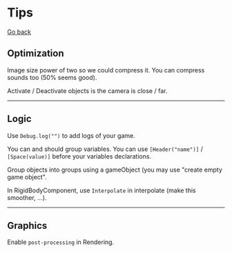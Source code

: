 # Tips

[Go back](index.md)

## Optimization

Image size power of two so we could compress it.
You can compress sounds too (50% seems good).

Activate / Deactivate objects is the camera
is close / far.

<hr class="sr">

## Logic

Use ``Debug.log("")`` to add logs of your game.

You can and should group variables. You can use
``[Header("name")]`` / `[Space(value)]`
before your variables declarations.

Group objects into groups using a gameObject (you may
use "create empty game object".

In RigidBodyComponent, use ``Interpolate`` in
interpolate (make this smoother, ...).

<hr class="sl">

## Graphics

Enable ``post-processing`` in Rendering.